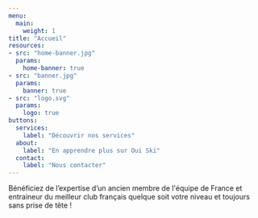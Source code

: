 ```yaml
---
menu:
  main:
    weight: 1
title: "Accueil"
resources:
- src: "home-banner.jpg"
  params:
    home-banner: true
- src: "banner.jpg"
  params:
    banner: true
- src: "logo.svg"
  params:
    logo: true
buttons:
  services:
    label: "Découvrir nos services"
  about:
    label: "En apprendre plus sur Oui Ski"
  contact:
    label: "Nous contacter"
---
```

Bénéficiez de l’expertise d’un ancien membre de l'équipe de France et entraineur du meilleur club français quelque soit votre niveau et toujours sans prise de tête !
